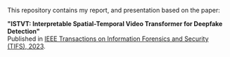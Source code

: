 This repository contains my report, and presentation based on the paper:

**"ISTVT: Interpretable Spatial-Temporal Video Transformer for Deepfake Detection"**  
Published in [IEEE Transactions on Information Forensics and Security (TIFS), 2023](https://ieeexplore.ieee.org/document/XXXXX).
